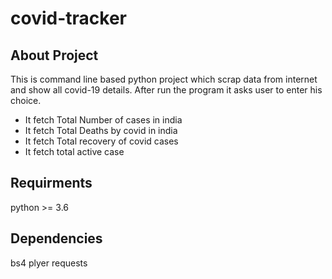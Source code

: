 # covid-tracker
## About Project ##
This is command line based python project which scrap data from internet and show all covid-19 details. After run the program it asks user to enter his choice.
* It fetch Total Number of cases in india
* It fetch Total Deaths by covid in india
* It fetch Total recovery of covid cases
* It fetch total active case 

## Requirments ##
python >= 3.6

## Dependencies ##
bs4
plyer
requests
